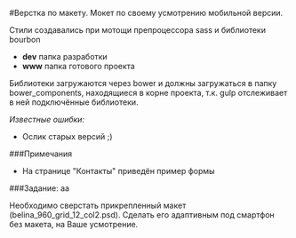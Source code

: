 #Верстка по макету. Мокет по своему усмотрению мобильной версии.

Стили создавались при мотощи препроцессора sass и библиотеки bourbon

* **dev** папка разработки
* **www** папка готового проекта


Библиотеки загружаются через bower и должны загружаться в папку bower_components, находящиеся в корне проекта, т.к. gulp отслеживает в ней подключённые библиотеки.


*Известные ошибки:*
* Ослик старых версий ;)

###Примечания
* На странице "Контакты" приведён пример формы

###Задание:
аа

Необходимо сверстать прикрепленный макет (belina_960_grid_12_col2.psd). Сделать его адаптивным под смартфон без макета, на Ваше усмотрение.

